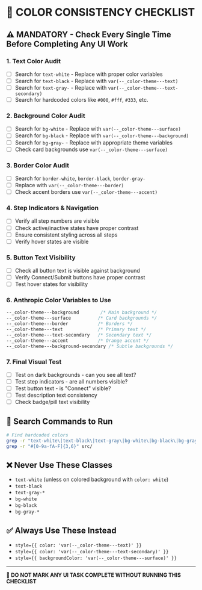 # 🎨 COLOR CONSISTENCY CHECKLIST

## ⚠️ MANDATORY - Check Every Single Time Before Completing Any UI Work

### 1. **Text Color Audit**
- [ ] Search for `text-white` - Replace with proper color variables
- [ ] Search for `text-black` - Replace with `var(--_color-theme---text)`
- [ ] Search for `text-gray-` - Replace with `var(--_color-theme---text-secondary)`
- [ ] Search for hardcoded colors like `#000`, `#fff`, `#333`, etc.

### 2. **Background Color Audit**
- [ ] Search for `bg-white` - Replace with `var(--_color-theme---surface)`
- [ ] Search for `bg-black` - Replace with `var(--_color-theme---background)`
- [ ] Search for `bg-gray-` - Replace with appropriate theme variables
- [ ] Check card backgrounds use `var(--_color-theme---surface)`

### 3. **Border Color Audit**
- [ ] Search for `border-white`, `border-black`, `border-gray-`
- [ ] Replace with `var(--_color-theme---border)`
- [ ] Check accent borders use `var(--_color-theme---accent)`

### 4. **Step Indicators & Navigation**
- [ ] Verify all step numbers are visible
- [ ] Check active/inactive states have proper contrast
- [ ] Ensure consistent styling across all steps
- [ ] Verify hover states are visible

### 5. **Button Text Visibility**
- [ ] Check all button text is visible against background
- [ ] Verify Connect/Submit buttons have proper contrast
- [ ] Test hover states for visibility

### 6. **Anthropic Color Variables to Use**
```css
--_color-theme---background        /* Main background */
--_color-theme---surface          /* Card backgrounds */
--_color-theme---border           /* Borders */
--_color-theme---text             /* Primary text */
--_color-theme---text-secondary   /* Secondary text */
--_color-theme---accent           /* Orange accent */
--_color-theme---background-secondary /* Subtle backgrounds */
```

### 7. **Final Visual Test**
- [ ] Test on dark backgrounds - can you see all text?
- [ ] Test step indicators - are all numbers visible?
- [ ] Test button text - is "Connect" visible?
- [ ] Test description text consistency
- [ ] Check badge/pill text visibility

## 🔧 Search Commands to Run
```bash
# Find hardcoded colors
grep -r "text-white\|text-black\|text-gray\|bg-white\|bg-black\|bg-gray" src/
grep -r "#[0-9a-fA-F]{3,6}" src/
```

## ❌ Never Use These Classes
- `text-white` (unless on colored background with `color: white`)
- `text-black`
- `text-gray-*`
- `bg-white`
- `bg-black`
- `bg-gray-*`

## ✅ Always Use These Instead
- `style={{ color: 'var(--_color-theme---text)' }}`
- `style={{ color: 'var(--_color-theme---text-secondary)' }}`
- `style={{ backgroundColor: 'var(--_color-theme---surface)' }}`

---

**🚨 DO NOT MARK ANY UI TASK COMPLETE WITHOUT RUNNING THIS CHECKLIST**
